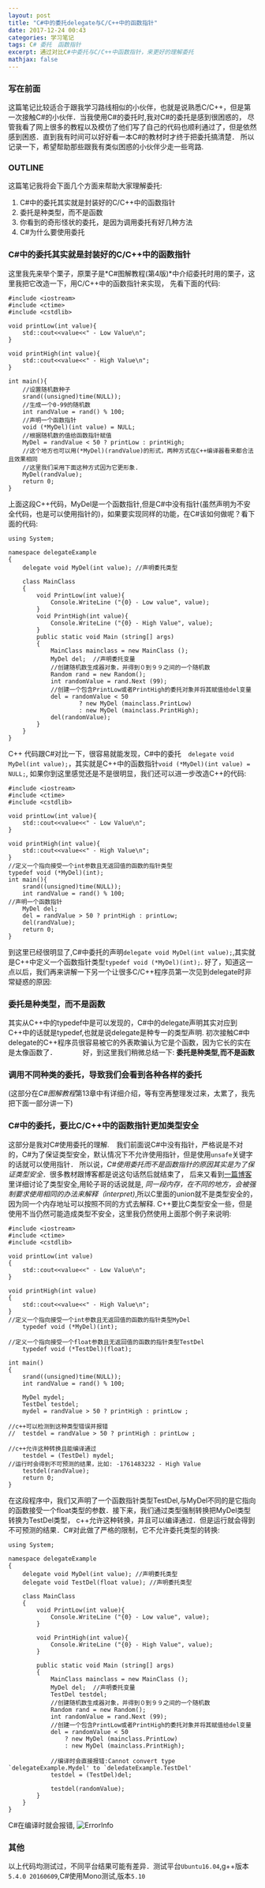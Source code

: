 ```yaml
---
layout: post
title: "C#中的委托delegate与C/C++中的函数指针"
date: 2017-12-24 00:43
categories: 学习笔记
tags: C# 委托　函数指针
excerpt: 通过对比C#中委托与C/C++中函数指针，来更好的理解委托
mathjax: false
---
```


### 写在前面

这篇笔记比较适合于跟我学习路线相似的小伙伴，也就是说熟悉C/C++，但是第一次接触C#的小伙伴．当我使用C#的委托时,我对C#的委托是感到很困惑的，
尽管我看了网上很多的教程以及模仿了他们写了自己的代码也顺利通过了，但是依然感到困惑．直到我有时间可以好好看一本C#的教材时才终于把委托搞清楚．
所以记录一下，希望帮助那些跟我有类似困惑的小伙伴少走一些弯路.

### OUTLINE
这篇笔记我将会下面几个方面来帮助大家理解委托:    
1. C#中的委托其实就是封装好的C/C++中的函数指针
2. 委托是种类型，而不是函数
3. 你看到的奇形怪状的委托，是因为调用委托有好几种方法
4. C#为什么要使用委托
### C#中的委托其实就是封装好的C/C++中的函数指针

这里我先来举个栗子，原栗子是*C#图解教程(第4版)*中介绍委托时用的栗子，这里我把它改造一下，用C/C++中的函数指针来实现，
先看下面的代码:  

```
#include <iostream>
#include <ctime>
#include <cstdlib>

void printLow(int value){
    std::cout<<value<<" - Low Value\n";
}

void printHigh(int value){
    std::cout<<value<<" - High Value\n";
}

int main(){
    //设置随机数种子
    srand((unsigned)time(NULL)); 
    //生成一个0-99的随机数
    int randValue = rand() % 100;
    //声明一个函数指针
    void (*MyDel)(int value) = NULL;
    //根据随机数的值给函数指针赋值
    MyDel = randValue < 50 ? printLow : printHigh;
    //这个地方也可以用(*MyDel)(randValue)的形式，两种方式在C++编译器看来都合法且效果相同
    //这里我们采用下面这种方式因为它更形象.
    MyDel(randValue);
    return 0;
}

```
上面这段C++代码，MyDel是一个函数指针,但是C#中没有指针(虽然声明为不安全代码，也是可以使用指针的)，如果要实现同样的功能，在C#该如何做呢？看下面的代码:  

```
using System;

namespace delegateExample
{
	delegate void MyDel(int value); //声明委托类型

	class MainClass
	{
		void PrintLow(int value){
			Console.WriteLine ("{0} - Low value", value);
		}
		void PrintHigh(int value){
			Console.WriteLine ("{0} - High Value", value);
		}
		public static void Main (string[] args)
		{
			MainClass mainclass = new MainClass ();
			MyDel del;	//声明委托变量
			//创建随机数生成器对象，并得到０到９９之间的一个随机数
			Random rand	= new Random();
			int randomValue = rand.Next (99);
			//创建一个包含PrintLow或者PrintHigh的委托对象并将其赋值给del变量
			del = randomValue < 50 
					? new MyDel (mainclass.PrintLow) 
					: new MyDel (mainclass.PrintHigh);
			del(randomValue);
		}
	}
}

```
C++ 代码跟C#对比一下，很容易就能发现，C#中的委托　`delegate void MyDel(int value);`，其实就是C++中的函数指针`void (*MyDel)(int value) = NULL;`,
如果你到这里感觉还是不是很明显，我们还可以进一步改造C++的代码:

```
#include <iostream>
#include <ctime>
#include <cstdlib>

void printLow(int value){
    std::cout<<value<<" - Low Value\n";
}

void printHigh(int value){
    std::cout<<value<<" - High Value\n";
}
//定义一个指向接受一个int参数且无返回值的函数的指针类型
typedef void (*MyDel)(int);
int main(){
    srand((unsigned)time(NULL)); 
    int randValue = rand() % 100;
//声明一个函数指针
    MyDel del;
    del = randValue > 50 ? printHigh : printLow;
    del(randValue);
    return 0;
}

```
到这里已经很明显了,C#中委托的声明`delegate void MyDel(int value);`,其实就是C++中定义一个函数指针类型`typedef void (*MyDel)(int);`.
好了，知道这一点以后，我们再来讲解一下另一个让很多C/C++程序员第一次见到delegate时非常疑惑的原因:

### 委托是种类型，而不是函数

其实从C++中的typedef中是可以发现的，C#中的delegate声明其实对应到C++中的话就是typedef,也就是说delegate是种专一的类型声明.
初次接触C#中delegate的C++程序员很容易被它的外表欺骗认为它是个函数，因为它长的实在是太像函数了．　　　　
好，到这里我们稍微总结一下: 
**委托是种类型,而不是函数**

### 调用不同种类的委托，导致我们会看到各种各样的委托

(这部分在*C#图解教程*第13章中有详细介绍，等有空再整理发过来，太累了，我先把下面一部分讲一下)

### C#中的委托，要比C/C++中的函数指针更加类型安全
这部分是我对C#使用委托的理解.　我们前面说C#中没有指针，严格说是不对的，C#为了保证类型安全，默认情况下不允许使用指针，但是使用`unsafe`关键字的话就可以使用指针．
所以说，*C#使用委托而不是函数指针的原因其实是为了保证类型安全*．很多教材跟博客都是说这句话然后就结束了，
后来又看到[一篇博客](http://www.pl-enthusiast.net/2014/08/05/type-safety/)里详细讨论了类型安全,用轮子哥的话说就是,
*同一段内存，在不同的地方，会被强制要求使用相同的办法来解释（interpret)*,所以C里面的union就不是类型安全的，因为同一个内存地址可以按照不同的方式去解释. 
C++要比C类型安全一些，但是使用不当仍然可能造成类型不安全，这里我仍然使用上面那个例子来说明:

```
#include <iostream>
#include <ctime>
#include <cstdlib>

void printLow(int value)
{
    std::cout<<value<<" - Low Value\n";
}

void printHigh(int value)
{
    std::cout<<value<<" - High Value\n";
}
//定义一个指向接受一个int参数且无返回值的函数的指针类型MyDel
    typedef void (*MyDel)(int);

//定义一个指向接受一个float参数且无返回值的函数的指针类型TestDel
    typedef void (*TestDel)(float);

int main()
{
    srand((unsigned)time(NULL)); 
    int randValue = rand() % 100;

    MyDel mydel;
    TestDel testdel;
    mydel = randValue > 50 ? printHigh : printLow ; 

//c++可以检测到这种类型错误并报错
//	testdel = randValue > 50 ? printHigh : printLow ;

//c++允许这种转换且能编译通过
    testdel = (TestDel) mydel;
//运行时会得到不可预测的结果，比如: -1761483232 - High Value
    testdel(randValue);    
    return 0;
}

```  

在这段程序中，我们又声明了一个函数指针类型TestDel,与MyDel不同的是它指向的函数接受一个float类型的参数．接下来，我们通过类型强制转换把MyDel类型转换为TestDel类型，
c++允许这种转换，并且可以编译通过．但是运行就会得到不可预测的结果．C#对此做了严格的限制，它不允许委托类型的转换:

```
using System;

namespace delegateExample
{
	delegate void MyDel(int value); //声明委托类型
	delegate void TestDel(float value); //声明委托类型

	class MainClass
	{
		void PrintLow(int value){
			Console.WriteLine ("{0} - Low value", value);
		}

		void PrintHigh(int value){
			Console.WriteLine ("{0} - High Value", value);
		}

		public static void Main (string[] args)
		{
			MainClass mainclass = new MainClass ();
			MyDel del;	//声明委托变量
			TestDel testdel;
			//创建随机数生成器对象，并得到０到９９之间的一个随机数
			Random rand	= new Random();
			int randomValue = rand.Next (99);
			//创建一个包含PrintLow或者PrintHigh的委托对象并将其赋值给del变量
			del = randomValue < 50
				? new MyDel (mainclass.PrintLow)
				: new MyDel (mainclass.PrintHigh);

			//编译时会直接报错:Cannot convert type `delegateExample.Mydel' to `deledateExample.TestDel'
			testdel = (TestDel)del;

			testdel(randomValue);
		}
	}
}

```

C#在编译时就会报错,
![ErrorInfo]({{site.url}}assets/CsharpDelegate/csharpError.png)

### 其他
以上代码均测试过，不同平台结果可能有差异．测试平台`Ubuntu16.04`,g++版本`5.4.0 20160609`,C#使用Mono测试,版本`5.10`
